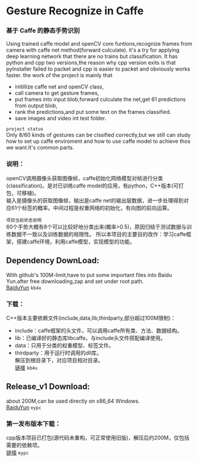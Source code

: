 # Gesture Recognize in Caffe<br> 
### 基于 Caffe 的静态手势识别<br>

Using trained caffe model and openCV core funtions,recognize frames from camera with caffe net method(forward culculate). it's a try for applying deep learning network that there are no trains but classification. It has python and cpp two versions,the reason why cpp version exits is that pyInstaller failed to packet and cpp is easier to packet and obviously works faster. the work of the project is mainly that<br>
* initillize caffe net and openCV class,<br>
* call camera to get gesture frames,<br>
* put frames into input blob,forward culculate the net,get 61 predictions from output blob,<br>
* rank the predictions,and put some text on the frames classified.<br>
* save images and video int test folder.<br>

`project status`<br>
Only 8/60 kinds of gestures can be clssified correctly,but we still can study how to set up caffe enviroment and how to use caffe model to achieve thos we want.It's common parts.<br>

### 说明：
openCV调用摄像头获取图像帧，caffe初始化网络模型对帧进行分类(classification)。是对已训练caffe model的应用，有python，C++版本(可打包，可移植)。 <br>
输入是摄像头的获取图像帧，输出是caffe net的输出层数据，进一步处理得到对应61个标签的概率。中间过程是权重网络的初始化，有向图的前向运算。<br>

`项目当前状态说明`<br>
60个手势大概有8个可以比较好地分类出来(概率>0.5)，原因归结于测试数据与训练数据不一致以及训练数据的局限性。
所以本项目的主要目的改作：学习caffe框架，搭建caffe环境，利用caffe模型，实现模型的功能。


## Dependency DownLoad:
With github's 100M-limit,have to put some important files into Baidu Yun.after free downloading,zap and set under root path.<br>
[BaiduYun](https://pan.baidu.com/s/1f8JUHpxMMmxRQ7Ej_DTHog) `kb4x`<br>

### 下载：
C++版本主要依赖文件(include,data,lib,thirdparty,部分超过100M限制)：<br>
* include：caffe框架的头文件，可以调用caffe所有类、方法、数据结构。<br>
* lib：已编译好的静态库libcaffe，与include头文件搭配编译使用。<br>
* data：只用于分类的权重模型、标签文件。<br>
* thirdparty：用于运行时调用的dll库。<br>
解压到根目录下，对应项目相对目录。<br>
[链接](https://pan.baidu.com/s/1f8JUHpxMMmxRQ7Ej_DTHog,"kb4x") `kb4x`<br>


## Release_v1 Download:
about 200M,can be used directly on x86_64 Windows.<br>
[BaiduYun](https://pan.baidu.com/s/1prBpO7BGj-9Ds4jGvh4QAA) `eypc`<br>

### 第一发布版本下载：
cpp版本项目已打包(源代码未重构，可正常使用旧版)，解压后约200M，仅包括需要的依赖项。<br>
[链接](https://pan.baidu.com/s/1prBpO7BGj-9Ds4jGvh4QAA,"eypc") `eypc`<br>
